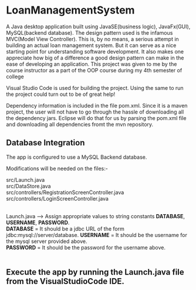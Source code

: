# LoanManagementSystem
A Java desktop application built using JavaSE(business logic), JavaFx(GUI), MySQL(backend database). The design pattern used is the infamous MVC(Model View Controller). This is, by no means, a serious attempt in building an actual loan management system. But it can serve as a nice starting point for understanding software development. It also makes one appreciate how big of a difference a good design pattern can make in the ease of developing an application. This  project was given to me by the course instructor as a part of the OOP course during my 4th semester of college

Visual Studio Code is used for building the project. Using the same to run the project could turn out to be of great help!<br/>

Dependency information is included in the file pom.xml. Since it is a maven project, the user will not have to go through the hassle of downloading all the dependency jars. Eclipse will do that for us by parsing the pom.xml file and downloading all dependencies fromt the mvn repository.<br/>



## Database Integration<br/>

The app is configured to use a MySQL Backend database.

Modifications will be needed on the files:-

src/Launch.java<br/>
src/DataStore.java<br/>
src/controllers/RegistrationScreenController.java<br/>
src/controllers/LoginScreenController.java<br/><br/>

Launch.java --> Assign appropriate values to string constants <b>DATABASE</b>, <b>USERNAME</b>, <b>PASSWORD</b>.<br/>
<b>DATABASE</b> = It should be a jdbc URL of the form jdbc:mysql://server/database.
<b>USERNAME</b> = It should be the username for the mysql server provided above.<br/>
<b>PASSWORD</b> = It should be the password for the username above.<br/><br/>

## Execute the app by running the Launch.java file from the VisualStudioCode IDE.

